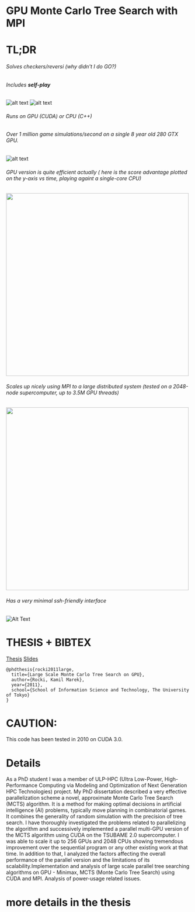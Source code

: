 # GPU Monte Carlo Tree Search with MPI

# TL;DR
###### Solves checkers/reversi (why didn't I do GO?)
###### Includes **self-play**

![alt text](http://olab.is.s.u-tokyo.ac.jp/~kamil.rocki/tree.png "REVERSI")
![alt text](http://olab.is.s.u-tokyo.ac.jp/~kamil.rocki/research/mcts.png "MCTS")

###### Runs on GPU (CUDA) or CPU (C++)

###### Over 1 million game simulations/second on a single 8 year old 280 GTX GPU.

![alt text](http://olab.is.s.u-tokyo.ac.jp/~kamil.rocki/research/phd_3.png "REVERSI")

###### GPU version is quite efficient actually ( here is the score advantage plotted on the y-axis vs time, playing againt a single-core CPU)

<img src="http://olab.is.s.u-tokyo.ac.jp/~kamil.rocki/research/score.png" width="500" />

###### Scales up nicely using MPI to a large distributed system (tested on a 2048-node supercomputer, up to 3.5M GPU threads)

<img src="http://olab.is.s.u-tokyo.ac.jp/~kamil.rocki/research/phd_4.png" width="500" />

###### Has a very minimal ssh-friendly interface

![Alt Text](http://olab.is.s.u-tokyo.ac.jp/~kamil.rocki/research/mcts_16.gif)


# THESIS + BIBTEX
[Thesis](http://olab.is.s.u-tokyo.ac.jp/~kamil.rocki/phd_thesis.pdf)
[Slides](http://olab.is.s.u-tokyo.ac.jp/~kamil.rocki/gpu_mcts_slides.pdf)

```
@phdthesis{rocki2011large,
  title={Large Scale Monte Carlo Tree Search on GPU},
  author={Rocki, Kamil Marek},
  year={2011},
  school={School of Information Science and Technology, The University of Tokyo}
}
```

# CAUTION:
This code has been tested in 2010 on CUDA 3.0.

# Details
As a PhD student I was a member of ULP-HPC (Ultra Low-Power, High-Performance Computing via Modeling and Optimization of Next Generation HPC Technologies) project. My PhD dissertation described a very effective parallelization scheme a novel, approximate Monte Carlo Tree Search (MCTS) algorithm. It is a method for making optimal decisions in artificial intelligence (AI) problems, typically move planning in combinatorial games. It combines the generality of random simulation with the precision of tree search. I have thoroughly investigated the problems related to parallelizing the algorithm and successively implemented a parallel multi-GPU version of the MCTS algorithm using CUDA on the TSUBAME 2.0 supercomputer. I was able to scale it up to 256 GPUs and 2048 CPUs showing tremendous improvement over the sequential program or any other existing work at that time. In addition to that, I analyzed the factors affecting the overall performance of the parallel version and the limitations of its scalability.Implementation and analysis of large scale parallel tree searching algorithms on GPU - Minimax, MCTS (Monte Carlo Tree Search) using CUDA and MPI. Analysis of power-usage related issues.

# more details in the thesis
